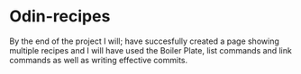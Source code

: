 # Odin-recipes
By the end of the project I will; have succesfully created a page showing multiple recipes and I will have used the Boiler Plate, list commands and link commands as well as writing effective commits.